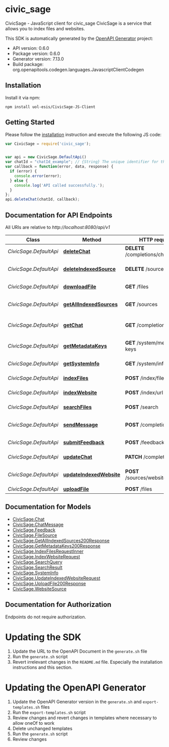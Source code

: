 # civic_sage

CivicSage - JavaScript client for civic_sage
CivicSage is a service that allows you to index files and websites.

This SDK is automatically generated by the [OpenAPI Generator](https://openapi-generator.tech) project:

- API version: 0.6.0
- Package version: 0.6.0
- Generator version: 7.13.0
- Build package: org.openapitools.codegen.languages.JavascriptClientCodegen

## Installation

Install it via npm:

```shell
npm install uol-esis/CivicSage-JS-Client
```

## Getting Started

Please follow the [installation](#installation) instruction and execute the following JS code:

```javascript
var CivicSage = require('civic_sage');


var api = new CivicSage.DefaultApi()
var chatId = "chatId_example"; // {String} The unique identifier for the chat session
var callback = function(error, data, response) {
  if (error) {
    console.error(error);
  } else {
    console.log('API called successfully.');
  }
};
api.deleteChat(chatId, callback);

```

## Documentation for API Endpoints

All URIs are relative to *http://localhost:8080/api/v1*

Class | Method | HTTP request | Description
------------ | ------------- | ------------- | -------------
*CivicSage.DefaultApi* | [**deleteChat**](docs/DefaultApi.md#deleteChat) | **DELETE** /completions/chat | Delete a chat
*CivicSage.DefaultApi* | [**deleteIndexedSource**](docs/DefaultApi.md#deleteIndexedSource) | **DELETE** /sources | Delete indexed source
*CivicSage.DefaultApi* | [**downloadFile**](docs/DefaultApi.md#downloadFile) | **GET** /files | Download file
*CivicSage.DefaultApi* | [**getAllIndexedSources**](docs/DefaultApi.md#getAllIndexedSources) | **GET** /sources | Get all indexed sources
*CivicSage.DefaultApi* | [**getChat**](docs/DefaultApi.md#getChat) | **GET** /completions/chat | Create or retrieve a chat
*CivicSage.DefaultApi* | [**getMetadataKeys**](docs/DefaultApi.md#getMetadataKeys) | **GET** /system/metadata-keys | Get metadata keys
*CivicSage.DefaultApi* | [**getSystemInfo**](docs/DefaultApi.md#getSystemInfo) | **GET** /system/info | Get system information
*CivicSage.DefaultApi* | [**indexFiles**](docs/DefaultApi.md#indexFiles) | **POST** /index/file | Index new files
*CivicSage.DefaultApi* | [**indexWebsite**](docs/DefaultApi.md#indexWebsite) | **POST** /index/url | Index Website
*CivicSage.DefaultApi* | [**searchFiles**](docs/DefaultApi.md#searchFiles) | **POST** /search | Search for files
*CivicSage.DefaultApi* | [**sendMessage**](docs/DefaultApi.md#sendMessage) | **POST** /completions/chat | Send a message in a chat
*CivicSage.DefaultApi* | [**submitFeedback**](docs/DefaultApi.md#submitFeedback) | **POST** /feedback | Submit feedback
*CivicSage.DefaultApi* | [**updateChat**](docs/DefaultApi.md#updateChat) | **PATCH** /completions/chat | Update a chat
*CivicSage.DefaultApi* | [**updateIndexedWebsite**](docs/DefaultApi.md#updateIndexedWebsite) | **POST** /sources/websites/update | Update indexed website
*CivicSage.DefaultApi* | [**uploadFile**](docs/DefaultApi.md#uploadFile) | **POST** /files | Upload file


## Documentation for Models

 - [CivicSage.Chat](docs/Chat.md)
 - [CivicSage.ChatMessage](docs/ChatMessage.md)
 - [CivicSage.Feedback](docs/Feedback.md)
 - [CivicSage.FileSource](docs/FileSource.md)
 - [CivicSage.GetAllIndexedSources200Response](docs/GetAllIndexedSources200Response.md)
 - [CivicSage.GetMetadataKeys200Response](docs/GetMetadataKeys200Response.md)
 - [CivicSage.IndexFilesRequestInner](docs/IndexFilesRequestInner.md)
 - [CivicSage.IndexWebsiteRequest](docs/IndexWebsiteRequest.md)
 - [CivicSage.SearchQuery](docs/SearchQuery.md)
 - [CivicSage.SearchResult](docs/SearchResult.md)
 - [CivicSage.SystemInfo](docs/SystemInfo.md)
 - [CivicSage.UpdateIndexedWebsiteRequest](docs/UpdateIndexedWebsiteRequest.md)
 - [CivicSage.UploadFile200Response](docs/UploadFile200Response.md)
 - [CivicSage.WebsiteSource](docs/WebsiteSource.md)


## Documentation for Authorization

Endpoints do not require authorization.


# Updating the SDK

1. Update the URL to the OpenAPI Document in the `generate.sh` file
2. Run the `generate.sh` script
3. Revert irrelevant changes in the `README.md` file. Especially the installation instructions and this section.

# Updating the OpenAPI Generator

1. Update the OpenAPI Generator version in the `generate.sh` and `export-templates.sh` files
2. Run the `export-templates.sh` script
3. Review changes and revert changes in templates where necessary to allow oneOf to work
4. Delete unchanged templates
5. Run the `generate.sh` script
6. Review changes
